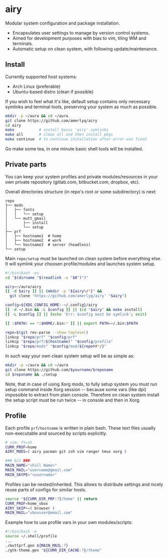 airy
=====

Modular system configuration and package installation.
  * Encapsulates user settings to manage by version control systems.
  * Aimed for development purposes with bias to vim, tiling WM and terminals.
  * Automatic setup on clean system, with following update/maintenance.


## Install ##

Currently supported host systems:
  * Arch Linux (preferable)
  * Ubuntu-based distro (clean if possible)

If you wish to feel what it's like, default setup contains only necessary
symlinks and terminal tools, preserving your system as much as possible.
```bash
mkdir -p ~/aura && cd ~/aura
git clone https://github.com/amerlyq/airy
cd airy
make           # install basic 'airy' symlinks
make all       # clean all and then install pkgs
make continue  # to continue installation after error was fixed
```
Go make some tea, in one minute basic shell tools will be installed.


## Private parts ##

You can keep your system profiles and private modules/resources in your own
private repository (gitlab.com, bitbucket.com, dropbox, etc).

Overall directories structure (in repo's root or some subdirectory) is next:
```
repo
├── mods
│   ├── fonts
│   │   └── setup
│   └── mutt_gmail
│       ├── install
│       └── setup
├── prf
│   ├── hostname1  # home
│   ├── hostname2  # work
│   └── hostname3  # server (headless)
└── setup
```

Main `repo/setup` must be launched on clean system before everything else.
It will symlink your choosen profile/modules and launches system setup.
```bash
#!/bin/bash -eu
cd "$(dirname "$(readlink -e "$0")")"

airy=~/aura/airy
[[ -d $airy ]] || (mkdir -p "${airy%/*}" &&
  git clone 'https://github.com/amerlyq/airy' "$airy")

config=${XDG_CONFIG_HOME:-~/.config}/airy
[[ -d ~/.bin && -L $config ]] || (cd "$airy" && make install)
[[ -L $config ]] || (echo 'Err: $config must be symlink'; exit)

[[ :$PATH: == *:$HOME/.bin:* ]] || export PATH=~/.bin:$PATH

repo=$(git rev-parse --show-toplevel)
linkcp "$repo/prf" "$config/prf"
linkcp "$repo/prf/$(hostname)" "$config/profile"
linkcp "$repo/mods" "$config/mod/${repo##*/}"
```

In such way your own clean system setup will be as simple as:
```bash
mkdir -p ~/aura && cd ~/aura
git clone https://github.com/$yourname/$reponame
cd $reponame && ./setup
```
Note, that in case of using Xorg mods, to fully setup system you must run
setup command inside Xorg session -- because some vars (like dpi)
impossible to extract from plain console. Therefore on clean system install
the setup script must be run twice -- in console and then in Xorg.


## Profile ##

Each profile `prf/hostname` is written in plain bash.
These text files usually non-executable and sourced by scripts explicitly.
```bash
# vim: ft=sh
CURR_PROF=home
AIRY_MODS=( airy pacman git zsh vim ranger tmux xorg )

### Git ###
MAIN_NAME="<Full Name>"
MAIN_MAIL="username@gmail.com"
MAIN_SKYPE="<username>"
```

Profiles can be nested/inherited.
This allows to distribute settings and nicely reuse parts of configs for similar hosts.
```bash
source "${CURR_DIR_PRF:?}/home" || return
CURR_PROF=home_vbox
AIRY_SKIP+=( browser )
MAIN_MAIL="vboxuser@email.com"
```

Example how to use profile vars in your own modules/scripts:
```bash
#!/bin/bash -e
source ~/.shell/profile
...
./muttprf.gen ${MAIN_MAIL:?}
./gtk-theme.gen "${CURR_DIR_CACHE:?}/theme"
```
